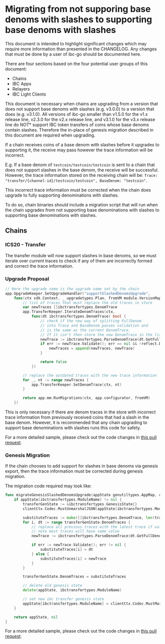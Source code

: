 # Migrating from not supporing base denoms with slashes to supporting base denoms with slashes

This document is intended to highlight significant changes which may require more information than presented in the CHANGELOG.
Any changes that must be done by a user of ibc-go should be documented here.

There are four sections based on the four potential user groups of this document:
- Chains
- IBC Apps
- Relayers
- IBC Light Clients

This document is necessary when chains are upgrading from a version that does not support base denoms with slashes (e.g. v3.0.0) to a version that does (e.g. v3.1.0). All versions of ibc-go smaller than v1.5.0 for the v1.x release line, v2.3.0 for the v2.x release line, and v3.1.0 for the v3.x release line do *NOT** support IBC token transfers of coins whose base denoms contain slashes. Therefore the in-place of genesis migration described in this document are required when upgrading.

If a chain receives coins of a base denom with slashes before it upgrades to supporting it, the receive may pass however the trace information will be incorrect.

E.g. If a base denom of `testcoin/testcoin/testcoin` is sent to a chain that does not support slashes in the base denom, the receive will be successful. However, the trace information stored on the receiving chain will be: `Trace: "transfer/{channel-id}/testcoin/testcoin", BaseDenom: "testcoin"`.

This incorrect trace information must be corrected when the chain does upgrade to fully supporting denominations with slashes.

To do so, chain binaries should include a migration script that will run when the chain upgrades from not supporting base denominations with slashes to supporting base denominations with slashes.

## Chains

### ICS20 - Transfer

The transfer module will now support slashes in base denoms, so we must iterate over current traces to check if any of them are incorrectly formed and correct the trace information.

### Upgrade Proposal

```go
// Here the upgrade name is the upgrade name set by the chain
app.UpgradeKeeper.SetUpgradeHandler("supportSlashedDenomsUpgrade",
    func(ctx sdk.Context, _ upgradetypes.Plan, fromVM module.VersionMap) (module.VersionMap, error) {
        // list of traces that must replace the old traces in store
        var newTraces []ibctransfertypes.DenomTrace
        app.TransferKeeper.IterateDenomTraces(ctx,
            func(dt ibctransfertypes.DenomTrace) bool {
                // check if the new way of splitting FullDenom
                // into Trace and BaseDenom passes validation and
                // is the same as the current DenomTrace.
                // If it isn't then store the new DenomTrace in the list of new traces.
                newTrace := ibctransfertypes.ParseDenomTrace(dt.GetFullDenomPath())
                if err := newTrace.Validate(); err == nil && !reflect.DeepEqual(newTrace, dt) {
                    newTraces = append(newTraces, newTrace)
                }

                return false
            })

        // replace the outdated traces with the new trace information
        for _, nt := range newTraces {
            app.TransferKeeper.SetDenomTrace(ctx, nt)
        }

        return app.mm.RunMigrations(ctx, app.configurator, fromVM)
    })
```

This is only necessary if there are denom traces in the store with incorrect trace information from previously received coins that had a slash in the base denom. However, it is recommended that any chain upgrading to support base denominations with slashes runs this code for safety.

For a more detailed sample, please check out the code changes in [this pull request](https://github.com/cosmos/ibc-go/pull/1527).

### Genesis Migration

If the chain chooses to add support for slashes in base denoms via genesis export, then the trace information must be corrected during genesis migration.

The migration code required may look like:

```go
func migrateGenesisSlashedDenomsUpgrade(appState genutiltypes.AppMap, clientCtx client.Context, genDoc *tmtypes.GenesisDoc) (genutiltypes.AppMap, error) {
	if appState[ibctransfertypes.ModuleName] != nil {
		transferGenState := &ibctransfertypes.GenesisState{}
		clientCtx.Codec.MustUnmarshalJSON(appState[ibctransfertypes.ModuleName], transferGenState)

		substituteTraces := make([]ibctransfertypes.DenomTrace, len(transferGenState.DenomTraces))
		for i, dt := range transferGenState.DenomTraces {
			// replace all previous traces with the latest trace if validation passes
			// note most traces will have same value
			newTrace := ibctransfertypes.ParseDenomTrace(dt.GetFullDenomPath())

			if err := newTrace.Validate(); err != nil {
				substituteTraces[i] = dt
			} else {
				substituteTraces[i] = newTrace
			}
		}

		transferGenState.DenomTraces = substituteTraces

		// delete old genesis state
		delete(appState, ibctransfertypes.ModuleName)

		// set new ibc transfer genesis state
		appState[ibctransfertypes.ModuleName] = clientCtx.Codec.MustMarshalJSON(transferGenState)
	}

	return appState, nil
}
```

For a more detailed sample, please check out the code changes in [this pull request](https://github.com/cosmos/ibc-go/pull/1528).